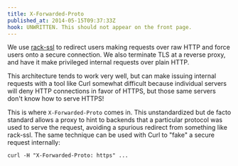 ```yaml
---
title: X-Forwarded-Proto
published_at: 2014-05-15T09:37:33Z
hook: UNWRITTEN. This should not appear on the front page.
---
```


We use [rack-ssl](https://github.com/josh/rack-ssl) to redirect users making
requests over raw HTTP and force users onto a secure connection. We also
terminate TLS at a reverse proxy, and have it make privileged internal requests
over plain HTTP.

This architecture tends to work very well, but can make issuing internal
requests with a tool like Curl somewhat difficult because individual servers
will deny HTTP connections in favor of HTTPS, but those same servers don't know
how to serve HTTPS!

This is where `X-Forwarded-Proto` comes in. This unstandardized but de facto
standard allows a proxy to hint to backends that a particular protocol was used
to serve the request, avoiding a spurious redirect from something like
rack-ssl. The same technique can be used with Curl to "fake" a secure request
internally:

```
curl -H "X-Forwarded-Proto: https" ...
```

